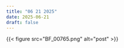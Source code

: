 ```yaml
---
title: "06 21 2025"
date: 2025-06-21
draft: false
---
```


{{< figure src="BF_00765.png" alt="post" >}}  
